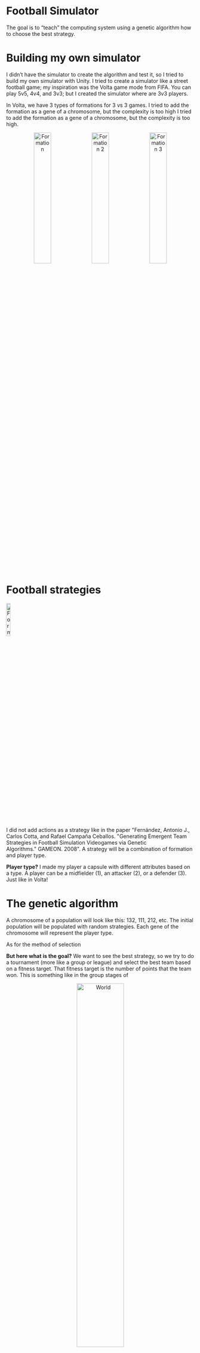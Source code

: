 # Football Simulator
The goal is to “teach” the computing system using a genetic algorithm how to choose the best strategy.

# Building my own simulator
I didn’t have the simulator to create the algorithm and test it, so I tried to build my own simulator with Unity.
I tried to create a simulator like a street football game; my inspiration was the Volta game mode from FIFA.
You can play 5v5, 4v4, and 3v3; but I created the simulator where are 3v3 players. 

In Volta, we have 3 types of formations for 3 vs 3 games. I tried to add the formation as a gene of a chromosome, but the complexity is too high
I tried to add the formation as a gene of a chromosome, but the complexity is too high.

<p align="center">
  <img src="https://github.com/EmanuelButoiGit/football-simulator/assets/72088440/1f91f3b6-bc3f-4c2e-b812-da69a44bf65f" width="30%" alt=Formation 1" />
  <img src="https://github.com/EmanuelButoiGit/football-simulator/assets/72088440/33031146-40ab-460b-81e3-9699f3b9ccdb" width="30%" alt="Formation 2" />
  <img src="https://github.com/EmanuelButoiGit/football-simulator/assets/72088440/a6bbb25a-e881-49bb-9ba7-4461847a7e7e" width="30%" alt="Formation 3" />
</p>

# Football strategies
<p align="left">
  <img src="https://github.com/EmanuelButoiGit/football-simulator/assets/72088440/b59b61a8-a55c-4ccf-9b0c-3925a1116b4f" width="15%" alt=Formation 1" />
</p>

I did not add actions as a strategy like in the paper "Fernández, Antonio J., Carlos Cotta, and Rafael Campaña Ceballos. "Generating Emergent Team Strategies in Football Simulation Videogames via Genetic Algorithms." GAMEON. 2008".
A strategy will be a combination of formation and player type.

**Player type?**
I made my player a capsule with different attributes based on a type. 
A player can be a midfielder (1), an attacker (2), or a defender (3). Just like in Volta!

# The genetic algorithm

A chromosome of a population will look like this: 132, 111, 212, etc.
The initial population will be populated with random strategies.
Each gene of the chromosome will represent the player type. 

As for the method of selection 

**But here what is the goal?**
We want to see the best strategy, so we try to do a tournament (more like a group or league) and select the best team based on a fitness target.
That fitness target is the number of points that the team won. This is something like in the group stages of 

<p align="center">
  <img src="https://github.com/EmanuelButoiGit/football-simulator/assets/72088440/4f4bec01-d38b-4c3b-b401-2563ff806f04" width="50%" alt=World Cup group Stages" />
</p>

**What about the selection method?**


1. The classic method: Best of 2.

Mating is done by combining genes based on random probabilities. 
If probability > 0.45 => we take the first parent> 0.90 => second else random gene

2. Geek for geek proposed method:

Perform Elitism => 10% of the population goes straight to the new generation 50% of the rest of the population will mate to produce new offspring.
Mating will be the same as presented in the previous method.


# Other things to mention

<p align="left">
  <img src="https://github.com/EmanuelButoiGit/football-simulator/assets/72088440/4c9f9db5-006a-4eed-ad4f-ff9a8c9f2162" width="15%" alt=World Cup group Stages" />
</p>

It would be nice in the future to add different colors to individuals to see exactly which individuals are in that team.
I did add a short population and duration of time because of limited time.
It would be also interesting to scale it for more players more tactics, more attributes and to fix formations.
A complex algorithm because of the tournament logic.


# Conclusions
Genetic algorithms are crucial for making the player experience more unique and adding unpredictable complexity!










